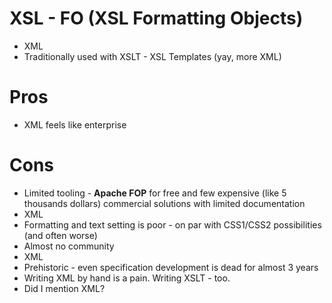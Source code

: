 # XSL - FO (XSL Formatting Objects)

* XML
* Traditionally used with XSLT - XSL Templates (yay, more XML)

# Pros

* XML feels like enterprise

# Cons

* Limited tooling - **Apache FOP** for free and few expensive (like 5 thousands dollars) 
commercial solutions with limited documentation
* XML
* Formatting and text setting is poor - on par with CSS1/CSS2 possibilities (and often worse)
* Almost no community
* XML
* Prehistoric - even specification development is dead for almost 3 years
* Writing XML by hand is a pain. Writing XSLT - too.
* Did I mention XML?